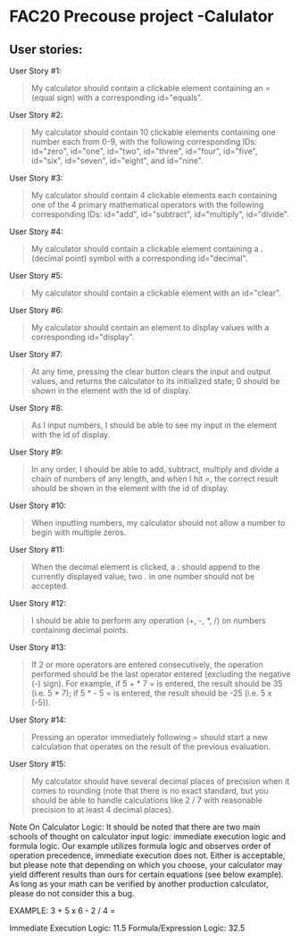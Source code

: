 # FAC20 Precouse project -Calulator

## User stories:
User Story #1: 
>My calculator should contain a clickable element containing an = (equal sign) with a corresponding id="equals".

User Story #2:
 >My calculator should contain 10 clickable elements containing one number each from 0-9, with the following corresponding IDs: id="zero", id="one", id="two", id="three", id="four", id="five", id="six", id="seven", id="eight", and id="nine".

User Story #3: 
>My calculator should contain 4 clickable elements each containing one of the 4 primary mathematical operators with the following corresponding IDs: id="add", id="subtract", id="multiply", id="divide".

User Story #4: 
>My calculator should contain a clickable element containing a . (decimal point) symbol with a corresponding id="decimal".

User Story #5: 
>My calculator should contain a clickable element with an id="clear".

User Story #6:
>My calculator should contain an element to display values with a corresponding id="display".

User Story #7: 
>At any time, pressing the clear button clears the input and output values, and returns the calculator to its initialized state; 0 should be shown in the element with the id of display.

User Story #8: 
>As I input numbers, I should be able to see my input in the element with the id of display.

User Story #9: 
>In any order, I should be able to add, subtract, multiply and divide a chain of numbers of any length, and when I hit =, the correct result should be shown in the element with the id of display.

User Story #10: 
>When inputting numbers, my calculator should not allow a number to begin with multiple zeros.

User Story #11: 
>When the decimal element is clicked, a . should append to the currently displayed value; two . in one number should not be accepted.

User Story #12: 
>I should be able to perform any operation (+, -, *, /) on numbers containing decimal points.

User Story #13: 
>If 2 or more operators are entered consecutively, the operation performed should be the last operator entered (excluding the negative (-) sign). For example, if 5 + * 7 = is entered, the result should be 35 (i.e. 5 * 7); if 5 * - 5 = is entered, the result should be -25 (i.e. 5 x (-5)).

User Story #14:
> Pressing an operator immediately following = should start a new calculation that operates on the result of the previous evaluation.

User Story #15:
> My calculator should have several decimal places of precision when it comes to rounding (note that there is no exact standard, but you should be able to handle calculations like 2 / 7 with reasonable precision to at least 4 decimal places).

Note On Calculator Logic: It should be noted that there are two main schools of thought on calculator input logic: immediate execution logic and formula logic. Our example utilizes formula logic and observes order of operation precedence, immediate execution does not. Either is acceptable, but please note that depending on which you choose, your calculator may yield different results than ours for certain equations (see below example). As long as your math can be verified by another production calculator, please do not consider this a bug.

EXAMPLE: 3 + 5 x 6 - 2 / 4 =

Immediate Execution Logic: 11.5
Formula/Expression Logic: 32.5